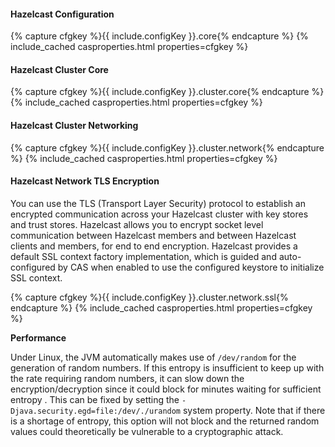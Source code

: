 #### Hazelcast Configuration

{% capture cfgkey %}{{ include.configKey }}.core{% endcapture %}
{% include_cached casproperties.html properties=cfgkey %}
   
#### Hazelcast Cluster Core

{% capture cfgkey %}{{ include.configKey }}.cluster.core{% endcapture %}
{% include_cached casproperties.html properties=cfgkey %}

#### Hazelcast Cluster Networking

{% capture cfgkey %}{{ include.configKey }}.cluster.network{% endcapture %}
{% include_cached casproperties.html properties=cfgkey %}

#### Hazelcast Network TLS Encryption

You can use the TLS (Transport Layer Security) protocol to establish an encrypted
communication across your Hazelcast cluster with key stores and trust stores. Hazelcast allows you
to encrypt socket level communication between Hazelcast members and
between Hazelcast clients and members, for end to end encryption. Hazelcast provides a default
SSL context factory implementation, which is guided and auto-configured by CAS when enabled to use the
configured keystore to initialize SSL context.

{% capture cfgkey %}{{ include.configKey }}.cluster.network.ssl{% endcapture %}
{% include_cached casproperties.html properties=cfgkey %}

<div class="alert alert-info"><strong>Performance</strong><p>
Under Linux, the JVM automatically makes use of <code>/dev/random</code> for the 
generation of random numbers. If this entropy is insufficient to keep up with the rate 
requiring random numbers, it can slow down the encryption/decryption since it could block for 
minutes waiting for sufficient entropy . This can be fixed 
by setting the <code>-Djava.security.egd=file:/dev/./urandom</code> system property.
Note that if there is a shortage of entropy, this option will not block 
and the returned random values could theoretically be vulnerable to a cryptographic attack.
</p></div>

